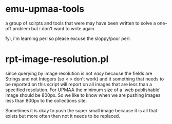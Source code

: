 emu-upmaa-tools
=================================

a group of scirpts and tools that were may have been written to solve a one-off problem but i don't want to write again.

fyi, i'm learning perl so please excuse the sloppy/poor perl. 

rpt-image-resolution.pl
========
since querying by image resolution is not *easy* because the fields are Strings and not Integers (so < > don't work) and it something that needs to be reported on this script will 
report on all images that are less than a specified resolution. For UPMAA the minimum size of a 'web publishable' image
should be 800px. So we like to know when we are pushing images less than 800px to the collections site. 

Sometimes it is okay to push the super small image because it is all that exists but more often then not it needs to be 
replaced. 
